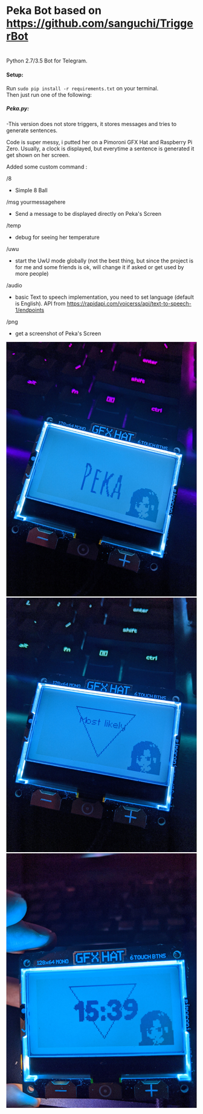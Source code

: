 # Peka Bot based on https://github.com/sanguchi/TriggerBot
# 
Python 2.7/3.5 Bot for Telegram. 

#### Setup:
Run `sudo pip install -r requirements.txt` on your terminal.    
Then just run one of the following: 

##### Peka.py:
-This version does not store triggers, it stores messages and tries to generate sentences.

Code is super messy, i putted her on a Pimoroni GFX Hat and Raspberry Pi Zero.
Usually, a clock is displayed, but everytime a sentence is generated it get shown on her screen.


Added some custom command :

/8 
- Simple 8 Ball 

/msg yourmessagehere
- Send a message to be displayed directly on Peka's Screen

/temp
- debug for seeing her temperature

/uwu
- start the UwU mode globally (not the best thing, but since the project is for me and some friends is ok, will change it if asked or get used by more people)

/audio
- basic Text to speech implementation, you need to set language (default is English). API from https://rapidapi.com/voicerss/api/text-to-speech-1/endpoints 

/png
- get a screenshot of Peka's Screen



![Image of Peka](https://github.com/GaelicThunder/PekaCoolBot/blob/master/Images/IMG_20200817_044753.jpg)
![Image of Peka](https://github.com/GaelicThunder/PekaCoolBot/blob/master/Images/IMG_20200817_044826.jpg)
![Image of Peka](https://github.com/GaelicThunder/PekaCoolBot/blob/master/Images/IMG_20200817_153957.jpg)
